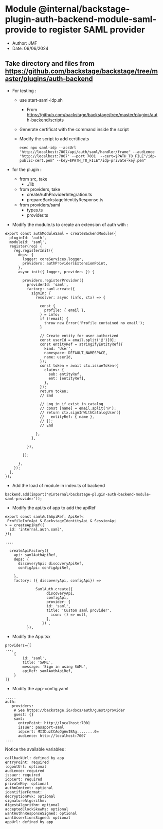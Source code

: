 # Module @internal/backstage-plugin-auth-backend-module-saml-provide to register SAML provider
- Author: JMF 
- Date: 09/06/2024


## Take directory and files from https://github.com/backstage/backstage/tree/master/plugins/auth-backend

* For testing :
    - use start-saml-idp.sh
        - From https://github.com/backstage/backstage/tree/master/plugins/auth-backend/scripts
    - Generate certificat with the command inside the script
    - Modify the script to add certificats

        ```exec npx saml-idp --acsUrl "http://localhost:7007/api/auth/saml/handler/frame" --audience "http://localhost:7007" --port 7001  --cert=$PATH_TO_FILE"/idp-public-cert.pem" --key=$PATH_TO_FILE"/idp-private-key.pem"```


* for the plugin :
    - from src, take
        - ./lib
    - from providers, take
        - createAuthProviderIntegration.ts
        - prepareBackstageIdentityResponse.ts
    - from providers/saml
        - types.ts
        - provider.ts


- Modify the module.ts to create an extension of auth with :

```
export const authModuleSaml = createBackendModule({
  pluginId: 'auth',
  moduleId: 'saml',
  register(reg) {
    reg.registerInit({
      deps: { 
        logger: coreServices.logger,
        providers: authProvidersExtensionPoint,
      },
      async init({ logger, providers }) {
        
        providers.registerProvider({
          providerId: 'saml',
          factory: saml.create({
            signIn: {
              resolver: async (info, ctx) => {

                const {
                  profile: { email },
                } = info;
                if (!email) {
                  throw new Error('Profile contained no email');
                }
                  
                // Create entity for user authorized
                const userId = email.split('@')[0];
                const entityRef = stringifyEntityRef({
                  kind: 'User',
                  namespace: DEFAULT_NAMESPACE,
                  name: userId,
                });
                const token = await ctx.issueToken({
                  claims: {
                    sub: entityRef,
                    ent: [entityRef],
                  },
                });
                return token;
                // End

                // Log in if exist in catalog
                // const [name] = email.split('@');
                // return ctx.signInWithCatalogUser({
                //   entityRef: { name },
                // });
                // End
                
              },
            },    
            
          }),
                    
        });
        
      },
    });
  },
});
```



* Add the load of module in index.ts  of backend

```backend.add(import('@internal/backstage-plugin-auth-backend-module-saml-provider'));```

* Modify the api.ts of app to add the apiRef

```
export const samlAuthApiRef: ApiRef<
 ProfileInfoApi & BackstageIdentityApi & SessionApi 
> = createApiRef({
  id: 'internal.auth.saml',
});

....

  createApiFactory({
    api: samlAuthApiRef,
    deps: {
      discoveryApi: discoveryApiRef,
      configApi: configApiRef,

    },
    factory: ({ discoveryApi, configApi}) =>
              
              SamlAuth.create({
                   discoveryApi,
                   configApi,
                   provider: {
                   id: 'saml',
                   title: 'Custom saml provider',
                     icon: () => null,
                   },
                 }) ,
          }),
```

* Modify the App.tsx
```
providers={[
...,
    {
        id: 'saml',
        title: 'SAML',
        message: 'Sign in using SAML',
        apiRef: samlAuthApiRef,
    }   
]}
```

* Modify the app-config.yaml
```
.....
auth:
   providers:
    # See https://backstage.io/docs/auth/guest/provider
    guest: {}
    saml:
      entryPoint: http://localhost:7001 
      issuer: passport-saml
      idpcert: MIIDuzCCAqOgAwIBAg........0= 
      audience: http://localhost:7007
....
```

Notice the available variables  :

    callbackUrl: defined by app
    entryPoint: required 
    logoutUrl: optional
    audience: required
    issuer: required
    idpCert: required
    privateKey: optional
    authnContext: optional
    identifierFormat: 
    decryptionPvk: optional
    signatureAlgorithm:
    digestAlgorithm: optional
    acceptedClockSkewMs: optional
    wantAuthnResponseSigned: optional
    wantAssertionsSigned: optional
    appUrl: defined by app 